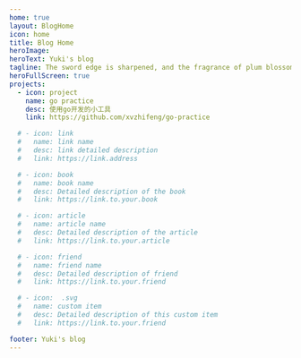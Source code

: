 ```yaml
---
home: true
layout: BlogHome
icon: home
title: Blog Home
heroImage: 
heroText: Yuki's blog
tagline: The sword edge is sharpened, and the fragrance of plum blossoms comes from the bitter cold
heroFullScreen: true
projects:
  - icon: project
    name: go practice
    desc: 使用go开发的小工具
    link: https://github.com/xvzhifeng/go-practice

  # - icon: link
  #   name: link name
  #   desc: link detailed description
  #   link: https://link.address

  # - icon: book
  #   name: book name
  #   desc: Detailed description of the book
  #   link: https://link.to.your.book

  # - icon: article
  #   name: article name
  #   desc: Detailed description of the article
  #   link: https://link.to.your.article

  # - icon: friend
  #   name: friend name
  #   desc: Detailed description of friend
  #   link: https://link.to.your.friend

  # - icon:  .svg
  #   name: custom item
  #   desc: Detailed description of this custom item
  #   link: https://link.to.your.friend

footer: Yuki's blog
---
```


<!-- This is a blog home page demo.

To use this layout, you should set both `layout: BlogHome` and `home: true` in the page front matter.

For related configuration docs, please see [blog homepage](https://theme-hope.vuejs.press/guide/blog/home/). -->
